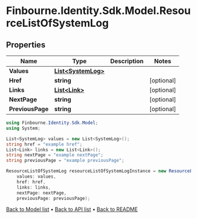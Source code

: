 # Finbourne.Identity.Sdk.Model.ResourceListOfSystemLog

## Properties

Name | Type | Description | Notes
------------ | ------------- | ------------- | -------------
**Values** | [**List&lt;SystemLog&gt;**](SystemLog.md) |  | 
**Href** | **string** |  | [optional] 
**Links** | [**List&lt;Link&gt;**](Link.md) |  | [optional] 
**NextPage** | **string** |  | [optional] 
**PreviousPage** | **string** |  | [optional] 

```csharp
using Finbourne.Identity.Sdk.Model;
using System;

List<SystemLog> values = new List<SystemLog>();
string href = "example href";
List<Link> links = new List<Link>();
string nextPage = "example nextPage";
string previousPage = "example previousPage";

ResourceListOfSystemLog resourceListOfSystemLogInstance = new ResourceListOfSystemLog(
    values: values,
    href: href,
    links: links,
    nextPage: nextPage,
    previousPage: previousPage);
```

[Back to Model list](../README.md#documentation-for-models) &#8226; [Back to API list](../README.md#documentation-for-api-endpoints) &#8226; [Back to README](../README.md)
